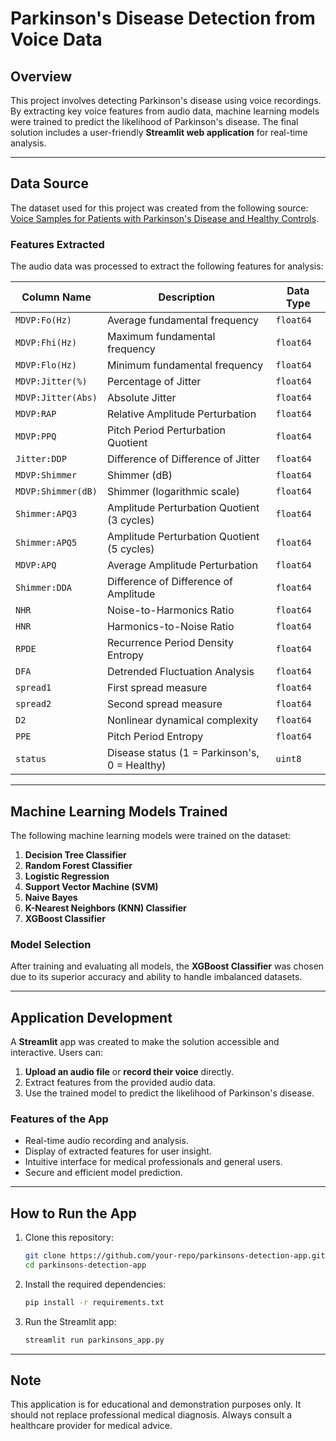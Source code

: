 # Parkinson's Disease Detection from Voice Data

## Overview
This project involves detecting Parkinson's disease using voice recordings. By extracting key voice features from audio data, machine learning models were trained to predict the likelihood of Parkinson's disease. The final solution includes a user-friendly **Streamlit web application** for real-time analysis.

---

## Data Source
The dataset used for this project was created from the following source:
[Voice Samples for Patients with Parkinson's Disease and Healthy Controls](https://figshare.com/articles/dataset/Voice_Samples_for_Patients_with_Parkinson_s_Disease_and_Healthy_Controls/23849127).

### Features Extracted
The audio data was processed to extract the following features for analysis:

| Column Name         | Description                                 | Data Type |
|---------------------|---------------------------------------------|-----------|
| `MDVP:Fo(Hz)`       | Average fundamental frequency              | `float64` |
| `MDVP:Fhi(Hz)`      | Maximum fundamental frequency              | `float64` |
| `MDVP:Flo(Hz)`      | Minimum fundamental frequency              | `float64` |
| `MDVP:Jitter(%)`    | Percentage of Jitter                       | `float64` |
| `MDVP:Jitter(Abs)`  | Absolute Jitter                            | `float64` |
| `MDVP:RAP`          | Relative Amplitude Perturbation            | `float64` |
| `MDVP:PPQ`          | Pitch Period Perturbation Quotient         | `float64` |
| `Jitter:DDP`        | Difference of Difference of Jitter         | `float64` |
| `MDVP:Shimmer`      | Shimmer (dB)                               | `float64` |
| `MDVP:Shimmer(dB)`  | Shimmer (logarithmic scale)                | `float64` |
| `Shimmer:APQ3`      | Amplitude Perturbation Quotient (3 cycles) | `float64` |
| `Shimmer:APQ5`      | Amplitude Perturbation Quotient (5 cycles) | `float64` |
| `MDVP:APQ`          | Average Amplitude Perturbation             | `float64` |
| `Shimmer:DDA`       | Difference of Difference of Amplitude      | `float64` |
| `NHR`               | Noise-to-Harmonics Ratio                   | `float64` |
| `HNR`               | Harmonics-to-Noise Ratio                   | `float64` |
| `RPDE`              | Recurrence Period Density Entropy          | `float64` |
| `DFA`               | Detrended Fluctuation Analysis             | `float64` |
| `spread1`           | First spread measure                       | `float64` |
| `spread2`           | Second spread measure                      | `float64` |
| `D2`                | Nonlinear dynamical complexity             | `float64` |
| `PPE`               | Pitch Period Entropy                       | `float64` |
| `status`            | Disease status (1 = Parkinson's, 0 = Healthy) | `uint8` |

---

## Machine Learning Models Trained
The following machine learning models were trained on the dataset:

1. **Decision Tree Classifier**
2. **Random Forest Classifier**
3. **Logistic Regression**
4. **Support Vector Machine (SVM)**
5. **Naive Bayes**
6. **K-Nearest Neighbors (KNN) Classifier**
7. **XGBoost Classifier**

### Model Selection
After training and evaluating all models, the **XGBoost Classifier** was chosen due to its superior accuracy and ability to handle imbalanced datasets.

---

## Application Development
A **Streamlit** app was created to make the solution accessible and interactive. Users can:

1. **Upload an audio file** or **record their voice** directly.
2. Extract features from the provided audio data.
3. Use the trained model to predict the likelihood of Parkinson's disease.

### Features of the App
- Real-time audio recording and analysis.
- Display of extracted features for user insight.
- Intuitive interface for medical professionals and general users.
- Secure and efficient model prediction.

---

## How to Run the App
1. Clone this repository:
   ```bash
   git clone https://github.com/your-repo/parkinsons-detection-app.git
   cd parkinsons-detection-app
   ```
2. Install the required dependencies:
   ```bash
   pip install -r requirements.txt
   ```
3. Run the Streamlit app:
   ```bash
   streamlit run parkinsons_app.py
   ```

---

## Note
This application is for educational and demonstration purposes only. It should not replace professional medical diagnosis. Always consult a healthcare provider for medical advice.